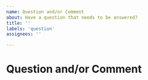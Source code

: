 ```yaml
---
name: Question and/or Comment
about: Have a question that needs to be answered?
title: ''
labels: 'question'
assignees: ''

---
```

<!--- Most questions and comments are more appropriately asked in our forums or discord server -->
<!--- Visit our forums at https://forums.xenko.com/ -->
<!--- Visit our discord server at https://discord.gg/f6aerfE --->
# Question and/or Comment
